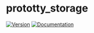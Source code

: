 # prototty\_storage

[![Version](https://img.shields.io/crates/v/prototty_storage.svg)](https://crates.io/crates/prototty_storage)
[![Documentation](https://docs.rs/prototty_storage/badge.svg)](https://docs.rs/prototty_storage)

